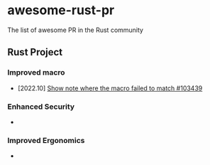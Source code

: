 # awesome-rust-pr
The list of awesome PR in the Rust community


## Rust Project 

### Improved macro

- [2022.10] [Show note where the macro failed to match #103439](https://github.com/rust-lang/rust/pull/103439)

### Enhanced Security
- []()


### Improved Ergonomics
- []()
